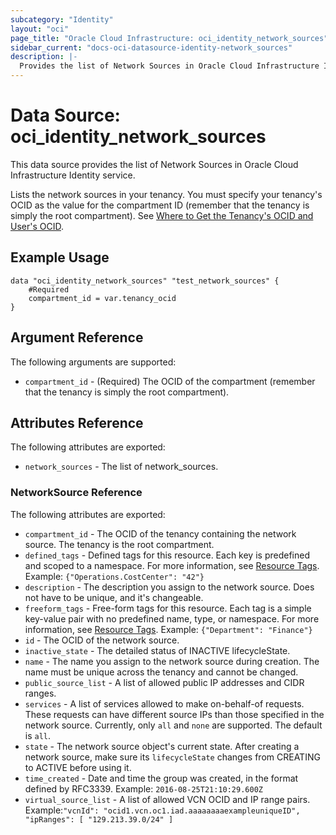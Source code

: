 ```yaml
---
subcategory: "Identity"
layout: "oci"
page_title: "Oracle Cloud Infrastructure: oci_identity_network_sources"
sidebar_current: "docs-oci-datasource-identity-network_sources"
description: |-
  Provides the list of Network Sources in Oracle Cloud Infrastructure Identity service
---
```


# Data Source: oci_identity_network_sources
This data source provides the list of Network Sources in Oracle Cloud Infrastructure Identity service.

Lists the network sources in your tenancy. You must specify your tenancy's OCID as the value for
the compartment ID (remember that the tenancy is simply the root compartment).
See [Where to Get the Tenancy's OCID and User's OCID](https://docs.cloud.oracle.com/iaas/Content/API/Concepts/apisigningkey.htm#five).


## Example Usage

```hcl
data "oci_identity_network_sources" "test_network_sources" {
	#Required
	compartment_id = var.tenancy_ocid
}
```

## Argument Reference

The following arguments are supported:

* `compartment_id` - (Required) The OCID of the compartment (remember that the tenancy is simply the root compartment). 


## Attributes Reference

The following attributes are exported:

* `network_sources` - The list of network_sources.

### NetworkSource Reference

The following attributes are exported:

* `compartment_id` - The OCID of the tenancy containing the network source. The tenancy is the root compartment.
* `defined_tags` - Defined tags for this resource. Each key is predefined and scoped to a namespace. For more information, see [Resource Tags](https://docs.cloud.oracle.com/iaas/Content/General/Concepts/resourcetags.htm). Example: `{"Operations.CostCenter": "42"}` 
* `description` - The description you assign to the network source. Does not have to be unique, and it's changeable.
* `freeform_tags` - Free-form tags for this resource. Each tag is a simple key-value pair with no predefined name, type, or namespace. For more information, see [Resource Tags](https://docs.cloud.oracle.com/iaas/Content/General/Concepts/resourcetags.htm). Example: `{"Department": "Finance"}` 
* `id` - The OCID of the network source.
* `inactive_state` - The detailed status of INACTIVE lifecycleState.
* `name` - The name you assign to the network source during creation. The name must be unique across the tenancy and cannot be changed. 
* `public_source_list` - A list of allowed public IP addresses and CIDR ranges. 
* `services` - A list of services allowed to make on-behalf-of requests. These requests can have different source IPs than those specified in the network source. Currently, only `all` and `none` are supported. The default is `all`. 
* `state` - The network source object's current state. After creating a network source, make sure its `lifecycleState` changes from CREATING to ACTIVE before using it. 
* `time_created` - Date and time the group was created, in the format defined by RFC3339.  Example: `2016-08-25T21:10:29.600Z` 
* `virtual_source_list` - A list of allowed VCN OCID and IP range pairs. Example:`"vcnId": "ocid1.vcn.oc1.iad.aaaaaaaaexampleuniqueID", "ipRanges": [ "129.213.39.0/24" ]` 

